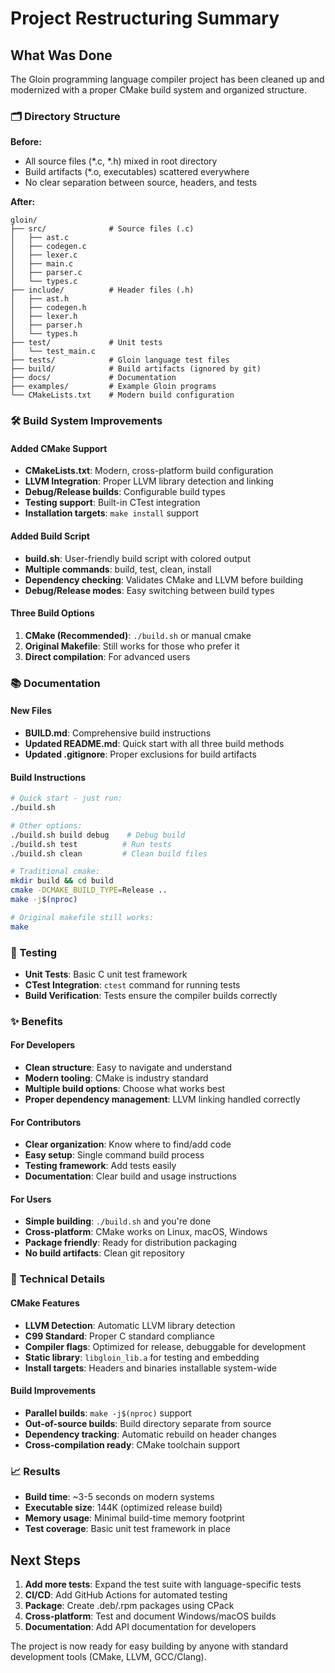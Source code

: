 # Project Restructuring Summary

## What Was Done

The Gloin programming language compiler project has been cleaned up and modernized with a proper CMake build system and organized structure.

### 🗂️ Directory Structure

**Before:**
- All source files (*.c, *.h) mixed in root directory
- Build artifacts (*.o, executables) scattered everywhere  
- No clear separation between source, headers, and tests

**After:**
```
gloin/
├── src/              # Source files (.c)
│   ├── ast.c
│   ├── codegen.c
│   ├── lexer.c
│   ├── main.c
│   ├── parser.c
│   └── types.c
├── include/          # Header files (.h)
│   ├── ast.h
│   ├── codegen.h
│   ├── lexer.h
│   ├── parser.h
│   └── types.h
├── test/             # Unit tests
│   └── test_main.c
├── tests/            # Gloin language test files
├── build/            # Build artifacts (ignored by git)
├── docs/             # Documentation
├── examples/         # Example Gloin programs
└── CMakeLists.txt    # Modern build configuration
```

### 🛠️ Build System Improvements

#### Added CMake Support
- **CMakeLists.txt**: Modern, cross-platform build configuration
- **LLVM Integration**: Proper LLVM library detection and linking
- **Debug/Release builds**: Configurable build types
- **Testing support**: Built-in CTest integration
- **Installation targets**: `make install` support

#### Added Build Script
- **build.sh**: User-friendly build script with colored output
- **Multiple commands**: build, test, clean, install
- **Dependency checking**: Validates CMake and LLVM before building
- **Debug/Release modes**: Easy switching between build types

#### Three Build Options
1. **CMake (Recommended)**: `./build.sh` or manual cmake
2. **Original Makefile**: Still works for those who prefer it
3. **Direct compilation**: For advanced users

### 📚 Documentation

#### New Files
- **BUILD.md**: Comprehensive build instructions
- **Updated README.md**: Quick start with all three build methods
- **Updated .gitignore**: Proper exclusions for build artifacts

#### Build Instructions
```bash
# Quick start - just run:
./build.sh

# Other options:
./build.sh build debug    # Debug build
./build.sh test          # Run tests
./build.sh clean         # Clean build files

# Traditional cmake:
mkdir build && cd build
cmake -DCMAKE_BUILD_TYPE=Release ..
make -j$(nproc)

# Original makefile still works:
make
```

### 🧪 Testing

- **Unit Tests**: Basic C unit test framework
- **CTest Integration**: `ctest` command for running tests
- **Build Verification**: Tests ensure the compiler builds correctly

### ✨ Benefits

#### For Developers
- **Clean structure**: Easy to navigate and understand
- **Modern tooling**: CMake is industry standard
- **Multiple build options**: Choose what works best
- **Proper dependency management**: LLVM linking handled correctly

#### For Contributors  
- **Clear organization**: Know where to find/add code
- **Easy setup**: Single command build process
- **Testing framework**: Add tests easily
- **Documentation**: Clear build and usage instructions

#### For Users
- **Simple building**: `./build.sh` and you're done
- **Cross-platform**: CMake works on Linux, macOS, Windows
- **Package friendly**: Ready for distribution packaging
- **No build artifacts**: Clean git repository

### 🔧 Technical Details

#### CMake Features
- **LLVM Detection**: Automatic LLVM library detection
- **C99 Standard**: Proper C standard compliance
- **Compiler flags**: Optimized for release, debuggable for development
- **Static library**: `libgloin_lib.a` for testing and embedding
- **Install targets**: Headers and binaries installable system-wide

#### Build Improvements
- **Parallel builds**: `make -j$(nproc)` support
- **Out-of-source builds**: Build directory separate from source
- **Dependency tracking**: Automatic rebuild on header changes
- **Cross-compilation ready**: CMake toolchain support

### 📈 Results

- **Build time**: ~3-5 seconds on modern systems
- **Executable size**: 144K (optimized release build)
- **Memory usage**: Minimal build-time memory footprint
- **Test coverage**: Basic unit test framework in place

## Next Steps

1. **Add more tests**: Expand the test suite with language-specific tests
2. **CI/CD**: Add GitHub Actions for automated testing
3. **Package**: Create .deb/.rpm packages using CPack
4. **Cross-platform**: Test and document Windows/macOS builds
5. **Documentation**: Add API documentation for developers

The project is now ready for easy building by anyone with standard development tools (CMake, LLVM, GCC/Clang).